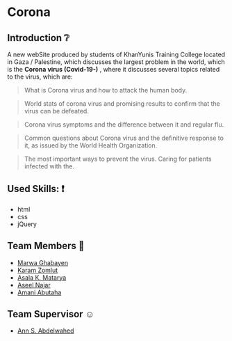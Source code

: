 # Corona

## Introduction :grey_question:
A new webSite produced by students of KhanYunis Training College located in Gaza / Palestine, which discusses the largest problem in the world, which is the **Corona virus (Covid-19-)** , where it discusses several topics related to the virus, which are:

> What is Corona virus and how to attack the human body.

> World stats of corona virus and promising results to confirm that the virus can be defeated.

> Corona virus symptoms and the difference between it and regular flu.

> Common questions about Corona virus and the definitive response to it, as issued by the World Health Organization.

> The most important ways to prevent the virus.
Caring for patients infected with the.

## Used Skills: :exclamation:

- html
- css
- jQuery
 

 ## Team Members :clap:

- [Marwa Ghabayen](https://github.com/Marwa-Ghabayen)
- [Karam Zomlut](https://github.com/karam-zomlut)
- [Asala K. Matarya](https://github.com/AsalaKM)
- [Aseel Najar](https://github.com/aseelalnajar2001)
- [Amani Abutaha](https://github.com/Amani-abt)

 ## Team Supervisor :relaxed:

 - [ Ann S. Abdelwahed ](https://github.com/AnnSaid)
